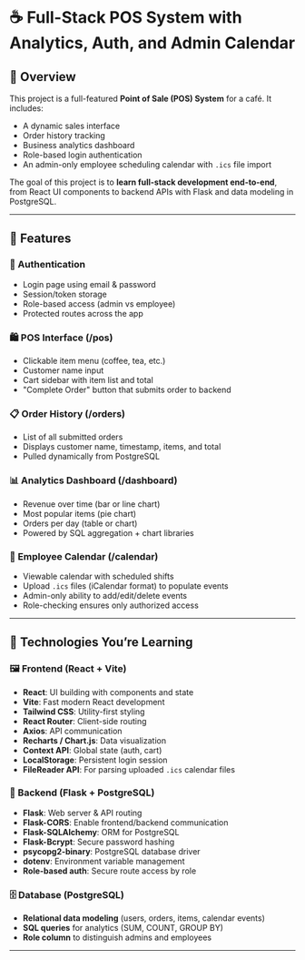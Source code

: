 # ☕ Full-Stack POS System with Analytics, Auth, and Admin Calendar

## 🧠 Overview

This project is a full-featured **Point of Sale (POS) System** for a café. It includes:

- A dynamic sales interface
- Order history tracking
- Business analytics dashboard
- Role-based login authentication
- An admin-only employee scheduling calendar with `.ics` file import

The goal of this project is to **learn full-stack development end-to-end**, from React UI components to backend APIs with Flask and data modeling in PostgreSQL.

---

## 🚀 Features

### 👥 Authentication
- Login page using email & password
- Session/token storage
- Role-based access (admin vs employee)
- Protected routes across the app

### 🛍️ POS Interface (/pos)
- Clickable item menu (coffee, tea, etc.)
- Customer name input
- Cart sidebar with item list and total
- "Complete Order" button that submits order to backend

### 📋 Order History (/orders)
- List of all submitted orders
- Displays customer name, timestamp, items, and total
- Pulled dynamically from PostgreSQL

### 📊 Analytics Dashboard (/dashboard)
- Revenue over time (bar or line chart)
- Most popular items (pie chart)
- Orders per day (table or chart)
- Powered by SQL aggregation + chart libraries

### 📆 Employee Calendar (/calendar)
- Viewable calendar with scheduled shifts
- Upload `.ics` files (iCalendar format) to populate events
- Admin-only ability to add/edit/delete events
- Role-checking ensures only authorized access

---

## 🧰 Technologies You’re Learning

### 🖼️ Frontend (React + Vite)
- **React**: UI building with components and state
- **Vite**: Fast modern React development
- **Tailwind CSS**: Utility-first styling
- **React Router**: Client-side routing
- **Axios**: API communication
- **Recharts / Chart.js**: Data visualization
- **Context API**: Global state (auth, cart)
- **LocalStorage**: Persistent login session
- **FileReader API**: For parsing uploaded `.ics` calendar files

### 🔧 Backend (Flask + PostgreSQL)
- **Flask**: Web server & API routing
- **Flask-CORS**: Enable frontend/backend communication
- **Flask-SQLAlchemy**: ORM for PostgreSQL
- **Flask-Bcrypt**: Secure password hashing
- **psycopg2-binary**: PostgreSQL database driver
- **dotenv**: Environment variable management
- **Role-based auth**: Secure route access by role

### 🗄️ Database (PostgreSQL)
- **Relational data modeling** (users, orders, items, calendar events)
- **SQL queries** for analytics (SUM, COUNT, GROUP BY)
- **Role column** to distinguish admins and employees

---
